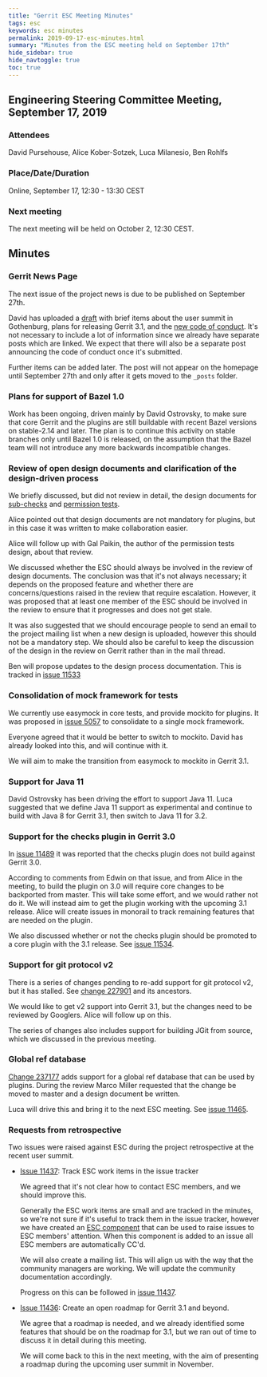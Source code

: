 ```yaml
---
title: "Gerrit ESC Meeting Minutes"
tags: esc
keywords: esc minutes
permalink: 2019-09-17-esc-minutes.html
summary: "Minutes from the ESC meeting held on September 17th"
hide_sidebar: true
hide_navtoggle: true
toc: true
---
```


## Engineering Steering Committee Meeting, September 17, 2019

### Attendees

David Pursehouse, Alice Kober-Sotzek, Luca Milanesio, Ben Rohlfs

### Place/Date/Duration

Online, September 17, 12:30 - 13:30 CEST

### Next meeting

The next meeting will be held on October 2, 12:30 CEST.

## Minutes

### Gerrit News Page

The next issue of the project news is due to be published on September 27th.

David has uploaded a [draft](https://gerrit-review.googlesource.com/c/homepage/+/237600)
with brief items about the user summit in Gothenburg, plans for releasing
Gerrit 3.1, and the [new code of conduct](https://gerrit-review.googlesource.com/c/homepage/+/236152).
It's not necessary to include a lot of information since we already have
separate posts which are linked. We expect that there will also be a separate
post announcing the code of conduct once it's submitted.

Further items can be added later. The post will not appear on the homepage
until September 27th and only after it gets moved to the `_posts` folder.

### Plans for support of Bazel 1.0

Work has been ongoing, driven mainly by David Ostrovsky, to make sure that core
Gerrit and the plugins are still buildable with recent Bazel versions on stable-2.14
and later. The plan is to continue this activity on stable branches only until
Bazel 1.0 is released, on the assumption that the Bazel team will not introduce
any more backwards incompatible changes.

### Review of open design documents and clarification of the design-driven process

We briefly discussed, but did not review in detail, the design documents
for [sub-checks](https://gerrit-review.googlesource.com/c/homepage/+/235693)
and [permission tests](https://gerrit-review.googlesource.com/c/homepage/+/235929).

Alice pointed out that design documents are not mandatory for plugins, but in
this case it was written to make collaboration easier.

Alice will follow up with Gal Paikin, the author of the permission tests design,
about that review.

We discussed whether the ESC should always be involved in the review of
design documents. The conclusion was that it's not always necessary; it depends
on the proposed feature and whether there are concerns/questions raised in the
review that require escalation. However, it was proposed that at least one
member of the ESC should be involved in the review to ensure that it progresses
and does not get stale.

It was also suggested that we should encourage people to send an email to the
project mailing list when a new design is uploaded, however this should not be
a mandatory step. We should also be careful to keep the discussion of the
design in the review on Gerrit rather than in the mail thread.

Ben will propose updates to the design process documentation. This is tracked
in [issue 11533](https://bugs.chromium.org/p/gerrit/issues/detail?id=11533)

### Consolidation of mock framework for tests

We currently use easymock in core tests, and provide mockito for plugins. It was
proposed in [issue 5057](https://bugs.chromium.org/p/gerrit/issues/detail?id=5057)
to consolidate to a single mock framework.

Everyone agreed that it would be better to switch to mockito. David has already
looked into this, and will continue with it.

We will aim to make the transition from easymock to mockito in Gerrit 3.1.

### Support for Java 11

David Ostrovsky has been driving the effort to support Java 11.  Luca suggested
that we define Java 11 support as experimental and continue to build with
Java 8 for Gerrit 3.1, then switch to Java 11 for 3.2.

### Support for the checks plugin in Gerrit 3.0

In [issue 11489](https://bugs.chromium.org/p/gerrit/issues/detail?id=11489) it
was reported that the checks plugin does not build against Gerrit 3.0.

According to comments from Edwin on that issue, and from Alice in the meeting,
to build the plugin on 3.0 will require core changes to be backported from
master. This will take some effort, and we would rather not do it. We will
instead aim to get the plugin working with the upcoming 3.1 release. Alice will
create issues in monorail to track remaining features that are needed on
the plugin.

We also discussed whether or not the checks plugin should be promoted to a
core plugin with the 3.1 release.
See [issue 11534](https://bugs.chromium.org/p/gerrit/issues/detail?id=11534).

### Support for git protocol v2

There is a series of changes pending to re-add support for git protocol v2,
but it has stalled. See [change 227901](https://gerrit-review.googlesource.com/c/gerrit/+/227901)
and its ancestors.

We would like to get v2 support into Gerrit 3.1, but the changes need to be
reviewed by Googlers. Alice will follow up on this.

The series of changes also includes support for building JGit from source,
which we discussed in the previous meeting.

### Global ref database

[Change 237177](https://gerrit-review.googlesource.com/c/gerrit/+/237177) adds
support for a global ref database that can be used by plugins. During the
review Marco Miller requested that the change be moved to master and a design
document be written.

Luca will drive this and bring it to the next ESC meeting. See
[issue 11465](https://bugs.chromium.org/p/gerrit/issues/detail?id=11465).

### Requests from retrospective

Two issues were raised against ESC during the project retrospective at the
recent user summit.

* [Issue 11437](https://bugs.chromium.org/p/gerrit/issues/detail?id=11437):
Track ESC work items in the issue tracker

  We agreed that it's not clear how to contact ESC members, and we should
  improve this.

  Generally the ESC work items are small and are tracked in the minutes,
  so we're not sure if it's useful to track them in the issue tracker,
  however we have created an
  [ESC component](https://bugs.chromium.org/p/gerrit/issues/list?q=component%3AESC%20)
  that can be used to raise issues to ESC members' attention. When this
  component is added to an issue all ESC members are automatically CC'd.

  We will also create a mailing list. This will align us with the way
  that the community managers are working. We will update the community
  documentation accordingly.

  Progress on this can be followed in
  [issue 11437](https://bugs.chromium.org/p/gerrit/issues/detail?id=11437).

* [Issue 11436](https://bugs.chromium.org/p/gerrit/issues/detail?id=11436):
Create an open roadmap for Gerrit 3.1 and beyond.

  We agree that a roadmap is needed, and we already identified some features
  that should be on the roadmap for 3.1, but we ran out of time to discuss it
  in detail during this meeting.

  We will come back to this in the next meeting, with the aim of presenting
  a roadmap during the upcoming user summit in November.
